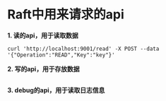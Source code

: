 # Raft中用来请求的api

**1. 读的api，用于读取数据**
``` shell
curl 'http://localhost:9001/read' -X POST --data '{"Operation":"READ","Key":"key"}'
```
**2. 写的api，用于存放数据**
``` shell

```

**3. debug的api，用于读取日志信息**
``` shell

```
